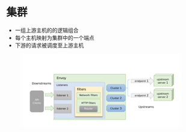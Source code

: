 # 集群

* 一组上游主机的的逻辑组合
* 每个主机映射为集群中的一个端点
* 下游的请求被调度至上游主机

<figure><img src="../../../../.gitbook/assets/image (4) (1) (1).png" alt=""><figcaption></figcaption></figure>
